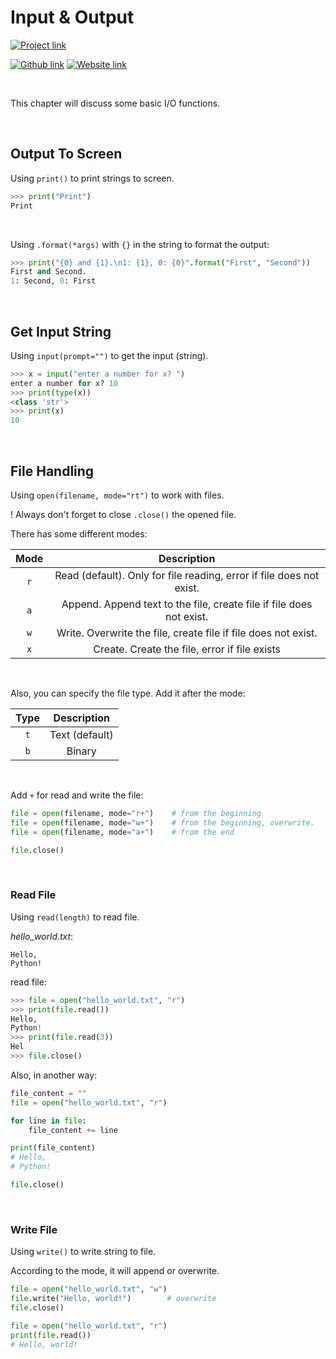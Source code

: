 # Input & Output
[![Project link](https://img.shields.io/badge/From%200%20To-Python-blue?style=for-the-badge&logo=Python&logoColor=FFD43B&logoWidth=15&labelColor=566163&color=3776AB)](https://github.com/FaDrYL/From0ToPython) 

[![Github link](https://img.shields.io/badge/FaDrYL--blue?style=social&logo=Github&logoWidth=15)](https://github.com/FaDrYL)
[![Website link](https://img.shields.io/badge/FaDr-YL-blue?style=flat&color=009f9f)](https://www.fadryl.com/)

<br/>

This chapter will discuss some basic I/O functions.

<br/>

## Output To Screen
Using `print()` to print strings to screen.

```Python
>>> print("Print")
Print
```

<br/>

Using `.format(*args)` with `{}` in the string to format the output:

```Python
>>> print("{0} and {1}.\n1: {1}, 0: {0}".format("First", "Second"))
First and Second.
1: Second, 0: First
```

<br/>

## Get Input String
Using `input(prompt="")` to get the input (string).

```Python
>>> x = input("enter a number for x? ")
enter a number for x? 10
>>> print(type(x))
<class 'str'>
>>> print(x)
10
```

<br/>

## File Handling
Using `open(filename, mode="rt")` to work with files.

! Always don't forget to close `.close()` the opened file.

There has some different modes:

| Mode | Description |
|:----:|:-----------:|
| `r` | Read (default). Only for file reading, error if file does not exist. |
| `a` | Append. Append text to the file, create file if file does not exist. |
| `w` | Write. Overwrite the file, create file if file does not exist. |
| `x` | Create. Create the file, error if file exists |

<br/>

Also, you can specify the file type. Add it after the mode:

| Type | Description |
|:----:|:-----------:|
| `t` | Text (default) |
| `b` | Binary |

<br/>

Add `+` for read and write the file:

```Python
file = open(filename, mode="r+")    # from the beginning
file = open(filename, mode="w+")    # from the beginning, overwrite.
file = open(filename, mode="a+")    # from the end

file.close()
```

<br/>

### Read File
Using `read(length)` to read file.

*hello_world.txt*:

```
Hello, 
Python!
```

read file:

```Python
>>> file = open("hello_world.txt", "r")
>>> print(file.read())
Hello, 
Python!
>>> print(file.read(3))
Hel
>>> file.close()
```

Also, in another way:

```Python
file_content = ""
file = open("hello_world.txt", "r")

for line in file:
    file_content += line

print(file_content)
# Hello,
# Python!

file.close()
```

<br/>

### Write File
Using `write()` to write string to file.

According to the mode, it will append or overwrite.

```Python
file = open("hello_world.txt", "w")
file.write("Hello, world!")        # overwrite
file.close()

file = open("hello_world.txt", "r")
print(file.read())
# Hello, world!
```


